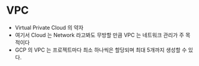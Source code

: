 # VPC
* Virtual Private Cloud 의 약자
* 여기서 Cloud 는 Network 라고봐도 무방할 만큼 VPC 는 네트워크 관리가 주 목적이다
* GCP 의 VPC 는 프로젝트마다 최소 하나씩은 할당되며 최대 5개까지 생성할 수 있다.
